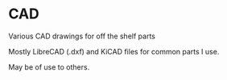 CAD
===

Various CAD drawings for off the shelf parts

Mostly LibreCAD (.dxf) and KiCAD files for common parts I use.

May be of use to others.
